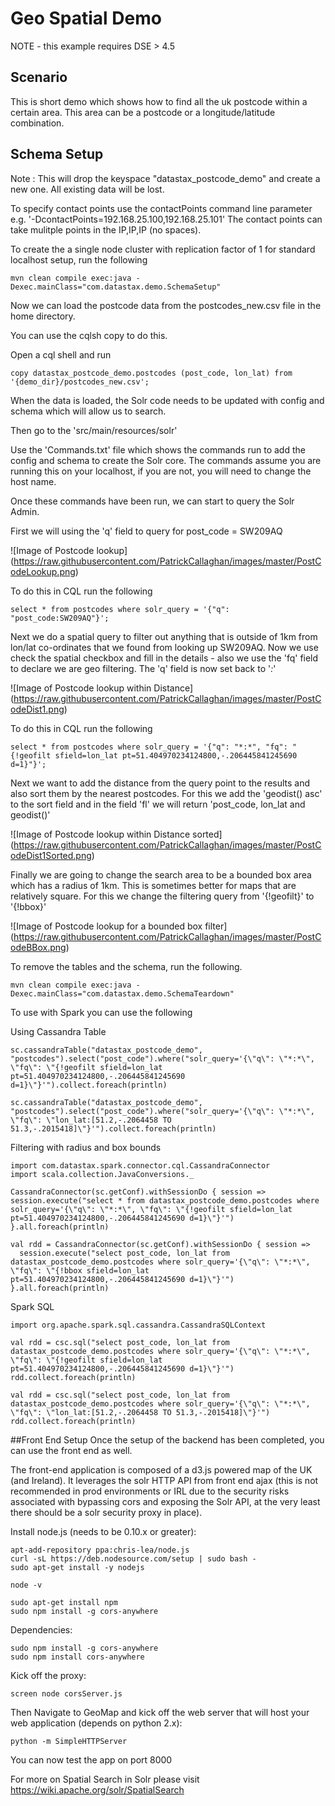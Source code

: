 Geo Spatial Demo
====================

NOTE - this example requires DSE > 4.5

## Scenario

This is short demo which shows how to find all the uk postcode within a certain area. This area can be a postcode
or a longitude/latitude combination.

## Schema Setup
Note : This will drop the keyspace "datastax_postcode_demo" and create a new one. All existing data will be lost. 

To specify contact points use the contactPoints command line parameter e.g. '-DcontactPoints=192.168.25.100,192.168.25.101'
The contact points can take mulitple points in the IP,IP,IP (no spaces).

To create the a single node cluster with replication factor of 1 for standard localhost setup, run the following

    mvn clean compile exec:java -Dexec.mainClass="com.datastax.demo.SchemaSetup"

Now we can load the postcode data from the postcodes_new.csv file in the home directory.

You can use the cqlsh copy to do this. 

Open a cql shell and run  

	copy datastax_postcode_demo.postcodes (post_code, lon_lat) from '{demo_dir}/postcodes_new.csv';

When the data is loaded, the Solr code needs to be updated with config and schema which will allow us to search.

Then go to the 'src/main/resources/solr'

Use the 'Commands.txt' file which shows the commands run to add the config and schema to create the Solr core. The commands assume you are running this on your localhost, if you are not, you will need to change the host name. 

Once these commands have been run, we can start to query the Solr Admin. 

First we will using the 'q' field to query for post_code = SW209AQ 

![Image of Postcode lookup]	
(https://raw.githubusercontent.com/PatrickCallaghan/images/master/PostCodeLookup.png)

To do this in CQL run the following
 
	select * from postcodes where solr_query = '{"q": "post_code:SW209AQ"}';

Next we do a spatial query to filter out anything that is outside of 1km from lon/lat co-ordinates that we found from looking up SW209AQ. Now we use check the spatial checkbox and fill in the details - also we use the 'fq' field to declare we are geo filtering. The 'q' field is now set back to '*:*'

![Image of Postcode lookup within Distance]	
(https://raw.githubusercontent.com/PatrickCallaghan/images/master/PostCodeDist1.png)

To do this in CQL run the following

	select * from postcodes where solr_query = '{"q": "*:*", "fq": "{!geofilt sfield=lon_lat pt=51.404970234124800,-.206445841245690 d=1}"}';
	
Next we want to add the distance from the query point to the results and also sort them by the nearest postcodes. For this we add the 'geodist() asc' to the sort field and in the field 'fl' we will return 'post_code, lon_lat and geodist()'

![Image of Postcode lookup within Distance sorted]	
(https://raw.githubusercontent.com/PatrickCallaghan/images/master/PostCodeDist1Sorted.png)


Finally we are going to change the search area to be a bounded box area which has a radius of 1km. This is sometimes better for maps that are relatively square. For this we change the filtering query from '{!geofilt}' to '{!bbox}'

![Image of Postcode lookup for a bounded box filter]	
(https://raw.githubusercontent.com/PatrickCallaghan/images/master/PostCodeBBox.png)


To remove the tables and the schema, run the following.

    mvn clean compile exec:java -Dexec.mainClass="com.datastax.demo.SchemaTeardown"
    
To use with Spark you can use the following

Using Cassandra Table

	sc.cassandraTable("datastax_postcode_demo", "postcodes").select("post_code").where("solr_query='{\"q\": \"*:*\", \"fq\": \"{!geofilt sfield=lon_lat pt=51.404970234124800,-.206445841245690 d=1}\"}'").collect.foreach(println)
	
	sc.cassandraTable("datastax_postcode_demo", "postcodes").select("post_code").where("solr_query='{\"q\": \"*:*\", \"fq\": \"lon_lat:[51.2,-.2064458 TO 51.3,-.2015418]\"}'").collect.foreach(println)

Filtering with radius and box bounds

	import com.datastax.spark.connector.cql.CassandraConnector
	import scala.collection.JavaConversions._

	CassandraConnector(sc.getConf).withSessionDo { session => session.execute("select * from datastax_postcode_demo.postcodes where solr_query='{\"q\": \"*:*\", \"fq\": \"{!geofilt sfield=lon_lat pt=51.404970234124800,-.206445841245690 d=1}\"}'")
	}.all.foreach(println)

	val rdd = CassandraConnector(sc.getConf).withSessionDo { session =>
	  session.execute("select post_code, lon_lat from datastax_postcode_demo.postcodes where solr_query='{\"q\": \"*:*\", \"fq\": \"{!bbox sfield=lon_lat pt=51.404970234124800,-.206445841245690 d=1}\"}'")
	}.all.foreach(println)

Spark SQL

	import org.apache.spark.sql.cassandra.CassandraSQLContext
	
	val rdd = csc.sql("select post_code, lon_lat from datastax_postcode_demo.postcodes where solr_query='{\"q\": \"*:*\", \"fq\": \"{!geofilt sfield=lon_lat pt=51.404970234124800,-.206445841245690 d=1}\"}'")
	rdd.collect.foreach(println)
	
	val rdd = csc.sql("select post_code, lon_lat from datastax_postcode_demo.postcodes where solr_query='{\"q\": \"*:*\", \"fq\": \"lon_lat:[51.2,-.2064458 TO 51.3,-.2015418]\"}'")
	rdd.collect.foreach(println)    
    
    

##Front End Setup
Once the setup of the backend has been completed, you can use the front end as well.

The front-end application is composed of a d3.js powered map of the UK (and Ireland). It leverages the solr HTTP API from front end ajax (this is not recommended in prod environments or IRL due to the security risks associated with bypassing cors and exposing the Solr API, at the very least there should be a solr security proxy in place).

Install node.js (needs to be 0.10.x or greater):

    apt-add-repository ppa:chris-lea/node.js
    curl -sL https://deb.nodesource.com/setup | sudo bash -
    sudo apt-get install -y nodejs

    node -v

    sudo apt-get install npm
    sudo npm install -g cors-anywhere

Dependencies:

    sudo npm install -g cors-anywhere
    sudo npm install cors-anywhere

Kick off the proxy:

    screen node corsServer.js 

Then Navigate to GeoMap and kick off the web server that will host your web application (depends on python 2.x):

    python -m SimpleHTTPServer
    
You can now test the app on port 8000

For more on Spatial Search in Solr please visit https://wiki.apache.org/solr/SpatialSearch
    
    
